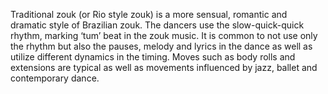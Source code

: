 <!-- TITLE: Традиционный зук -->
<!-- SUBTITLE: Основной стиль -->

Traditional zouk (or Rio style zouk) is a more sensual, romantic and dramatic style of Brazilian zouk. The dancers use the slow-quick-quick rhythm, marking ‘tum’ beat in the zouk music. It is common to not use only the rhythm but also the pauses, melody and lyrics in the dance as well as utilize different dynamics in the timing. Moves such as body rolls and extensions are typical as well as movements influenced by jazz, ballet and contemporary dance.
